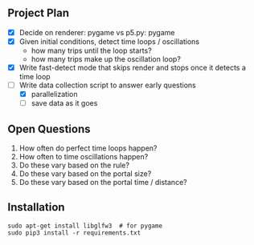 
## Project Plan
- [X] Decide on renderer: pygame vs p5.py: pygame
- [X] Given initial conditions, detect time loops / oscillations
    - how many trips until the loop starts?
    - how many trips make up the oscillation loop?
- [X] Write fast-detect mode that skips render and stops once it detects a time loop
- [ ] Write data collection script to answer early questions
    - [x] parallelization
    - [ ] save data as it goes

## Open Questions
1. How often do perfect time loops happen?
2. How often to time oscillations happen?
3. Do these vary based on the rule?
4. Do these vary based on the portal size?
5. Do these vary based on the portal time / distance?


## Installation
```
sudo apt-get install libglfw3  # for pygame
sudo pip3 install -r requirements.txt
```
